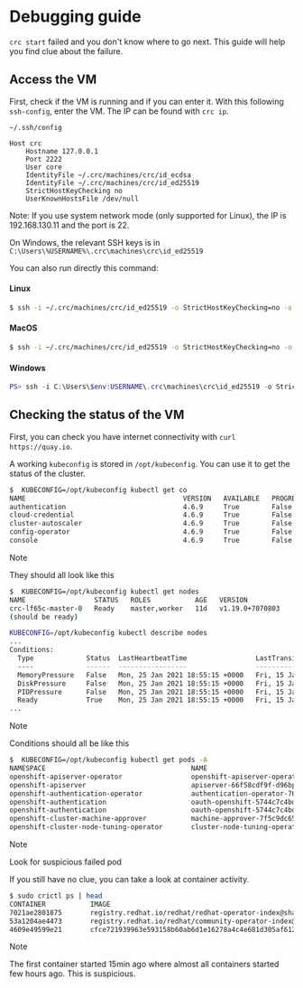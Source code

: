 Debugging guide
===============


`crc start` failed and you don't know where to go next. This guide will help you find clue about the failure.

## Access the VM

First, check if the VM is running and if you can enter it.
With this following `ssh-config`, enter the VM. The IP can be found with `crc ip`.

`~/.ssh/config`
```ssh-config
Host crc
    Hostname 127.0.0.1
    Port 2222
    User core
    IdentityFile ~/.crc/machines/crc/id_ecdsa
    IdentityFile ~/.crc/machines/crc/id_ed25519
    StrictHostKeyChecking no
    UserKnownHostsFile /dev/null

```

Note: If you use system network mode (only supported for Linux), the IP is 192.168.130.11 and the port is 22.

On Windows, the relevant SSH keys is in `C:\Users\%USERNAME%\.crc\machines\crc\id_ed25519`

You can also run directly this command:

#### Linux
```bash
$ ssh -i ~/.crc/machines/crc/id_ed25519 -o StrictHostKeyChecking=no -o UserKnownHostsFile=/dev/null -p 2222 core@127.0.0.1
```

#### MacOS
```bash
$ ssh -i ~/.crc/machines/crc/id_ed25519 -o StrictHostKeyChecking=no -o UserKnownHostsFile=/dev/null -p 2222 core@127.0.0.1
```

#### Windows
```powershell
PS> ssh -i C:\Users\$env:USERNAME\.crc\machines\crc\id_ed25519 -o StrictHostKeyChecking=no -o UserKnownHostsFile=/dev/null -p 2222 core@127.0.0.1
```

## Checking the status of the VM

First, you can check you have internet connectivity with `curl https://quay.io`. 

A working `kubeconfig` is stored in `/opt/kubeconfig`. You can use it to get the status of the cluster.

```bash
$  KUBECONFIG=/opt/kubeconfig kubectl get co
NAME                                       VERSION   AVAILABLE   PROGRESSING   DEGRADED   SINCE
authentication                             4.6.9     True        False         False      8h
cloud-credential                           4.6.9     True        False         False      11d
cluster-autoscaler                         4.6.9     True        False         False      11d
config-operator                            4.6.9     True        False         False      11d
console                                    4.6.9     True        False         False      11d
```

> [!NOTE]
> They should all look like this

```bash
$  KUBECONFIG=/opt/kubeconfig kubectl get nodes
NAME                 STATUS   ROLES           AGE   VERSION
crc-lf65c-master-0   Ready    master,worker   11d   v1.19.0+7070803
(should be ready)

KUBECONFIG=/opt/kubeconfig kubectl describe nodes
...
Conditions:
  Type             Status  LastHeartbeatTime                 LastTransitionTime                Reason                       Message
  ----             ------  -----------------                 ------------------                ------                       -------
  MemoryPressure   False   Mon, 25 Jan 2021 18:55:15 +0000   Fri, 15 Jan 2021 02:46:01 +0000   KubeletHasSufficientMemory   kubelet has sufficient memory available
  DiskPressure     False   Mon, 25 Jan 2021 18:55:15 +0000   Fri, 15 Jan 2021 02:46:01 +0000   KubeletHasNoDiskPressure     kubelet has no disk pressure
  PIDPressure      False   Mon, 25 Jan 2021 18:55:15 +0000   Fri, 15 Jan 2021 02:46:01 +0000   KubeletHasSufficientPID      kubelet has sufficient PID available
  Ready            True    Mon, 25 Jan 2021 18:55:15 +0000   Fri, 15 Jan 2021 02:46:11 +0000   KubeletReady                 kubelet is posting ready status
...
```

> [!NOTE]
> Conditions should all be like this

```bash
$  KUBECONFIG=/opt/kubeconfig kubectl get pods -A
NAMESPACE                                    NAME                                                     READY   STATUS      RESTARTS   AGE
openshift-apiserver-operator                 openshift-apiserver-operator-5677877bdf-8g6bm            1/1     Running     0          11d
openshift-apiserver                          apiserver-66f58cdf9f-d96bp                               2/2     Running     0          10d
openshift-authentication-operator            authentication-operator-76548bccd7-dq9g5                 1/1     Running     0          11d
openshift-authentication                     oauth-openshift-5744c7c4bd-mnz8g                         1/1     Running     0          10d
openshift-authentication                     oauth-openshift-5744c7c4bd-vnwms                         1/1     Running     0          10d
openshift-cluster-machine-approver           machine-approver-7f5c9dc658-rfr8k                        2/2     Running     0          11d
openshift-cluster-node-tuning-operator       cluster-node-tuning-operator-76bf4c756-6llzh             1/1     Running     0          11d
```

> [!NOTE]
> Look for suspicious failed pod
 
If you still have no clue, you can take a look at container activity. 

```bash
$ sudo crictl ps | head
CONTAINER           IMAGE                                                                                                                                           CREATED             STATE               NAME                                          ATTEMPT             POD ID
7021ae2801875       registry.redhat.io/redhat/redhat-operator-index@sha256:6519ef7cef0601786e6956372abba556da20570ba03f43866dd1b7582043b061                         15 minutes ago      Running             registry-server                               0                   cfcfe4356e368
53a1204ae4473       registry.redhat.io/redhat/community-operator-index@sha256:2bae3ba4b7acebf810770cbb7444d14b6b90226a0f53dfd453ca1509ea6aa5e0                      3 hours ago         Running             registry-server                               0                   175e5557785eb
4609e49599e21       cfce721939963e593158b60ab6d1e16278a4c4e681d305af6124e978be6a3687                                                                                8 hours ago         Running             controller                                    1                   8d05bd4f82250
```

> [!NOTE]
> The first container started 15min ago where almost all containers started few hours ago. This is suspicious.

